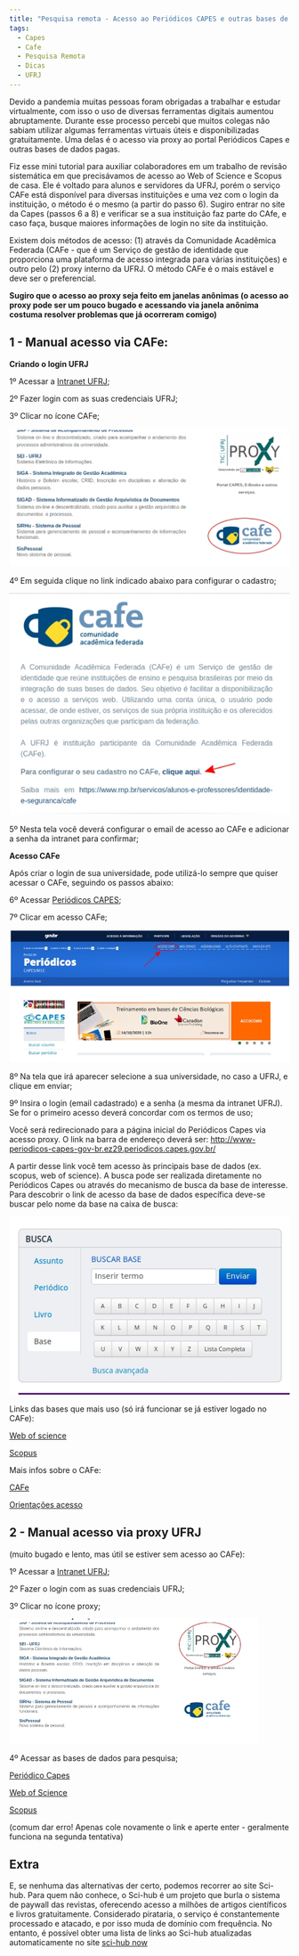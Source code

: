 ```yaml
---
title: "Pesquisa remota - Acesso ao Periódicos CAPES e outras bases de dados"
tags:
  - Capes
  - Cafe
  - Pesquisa Remota
  - Dicas
  - UFRJ
---
```

Devido a pandemia muitas pessoas foram obrigadas a trabalhar e estudar virtualmente, com isso o uso de diversas ferramentas digitais aumentou abruptamente. Durante esse processo percebi que muitos colegas não sabiam utilizar algumas ferramentas virtuais úteis e disponibilizadas gratuitamente. Uma delas é o acesso via proxy ao portal Periódicos Capes e outras bases de dados pagas.

<!--more-->

Fiz esse mini tutorial para auxiliar colaboradores em um trabalho de revisão sistemática em que precisávamos de acesso ao Web of Science e Scopus de casa. Ele é voltado para alunos e servidores da UFRJ, porém o serviço CAFe está disponível para diversas instituições e uma vez com o login da instituição, o método é o mesmo (a partir do passo 6). Sugiro entrar no site da Capes (passos 6 a 8) e verificar se a sua instituição faz parte do CAfe, e caso faça, busque maiores informações de login no site da instituição.

Existem dois métodos de acesso: (1) através da Comunidade Acadêmica Federada (CAFe - que é um Serviço de gestão de identidade que proporciona uma plataforma de acesso integrada para várias instituições) e outro pelo (2) proxy interno da UFRJ. O método CAFe é o mais estável e deve ser o preferencial. 

**Sugiro que o acesso ao proxy seja feito em janelas anônimas (o acesso ao proxy pode ser um pouco bugado e acessando via janela anônima costuma resolver problemas que já ocorreram comigo)**

## 1 - Manual acesso via CAFe:

**Criando o login UFRJ**

1º Acessar a [Intranet UFRJ](https://intranet.ufrj.br/);

2º Fazer login com as suas credenciais UFRJ;

3º Clicar no ícone CAFe;

![](/assets/cafe1.jpg)

4º Em seguida clique no link indicado abaixo para configurar o cadastro;

![](/assets/cafe2.jpg)

5º Nesta tela você deverá configurar o email de acesso ao CAFe e adicionar a senha da intranet para confirmar;

**Acesso CAFe**

Após criar o login de sua universidade, pode utilizá-lo sempre que quiser acessar o CAFe, seguindo os passos abaixo:

6º Acessar [Periódicos CAPES](http://www.periodicos.capes.gov.br/);

7º Clicar em acesso CAFe;

![](/assets/cafe3.jpg)

8º Na tela que irá aparecer selecione a sua universidade, no caso a UFRJ, e clique em enviar;

9º Insira o login (email cadastrado) e a senha (a mesma da intranet UFRJ). Se for o primeiro acesso deverá concordar com os termos de uso;

Você será redirecionado para a página inicial do Periódicos Capes via acesso proxy. O link na barra de endereço deverá ser: http://www-periodicos-capes-gov-br.ez29.periodicos.capes.gov.br/

A partir desse link você tem acesso às principais base de dados (ex. scopus, web of science). A busca pode ser realizada diretamente no Periódicos Capes ou através do mecanismo de busca da base de interesse. Para descobrir o link de acesso da base de dados específica deve-se buscar pelo nome da base na caixa de busca:

![](/assets/cafe4.jpg)

Links das bases que mais uso (só irá funcionar se já estiver logado no CAFe):

[Web of science](http://apps-webofknowledge.ez29.periodicos.capes.gov.br)

[Scopus](https://www-scopus-com.ez29.periodicos.capes.gov.br)


Mais infos sobre o CAFe:

[CAFe](https://www.rnp.br/servicos/alunos-e-professores/identidade-e-seguranca/cafe)

[Orientações acesso](http://www.periodicos.capes.gov.br/images/documents/Orientacoes_para_o_acesso_remoto_via_CAFe.pdf)

## 2 - Manual acesso via proxy UFRJ 
(muito bugado e lento, mas útil se estiver sem acesso ao CAFe):

1º Acessar a [Intranet UFRJ](https://intranet.ufrj.br/);

2º Fazer o login com as suas credenciais UFRJ;

3º Clicar no ícone proxy;

![](/assets/proxy1.jpg)

4º Acessar as bases de dados para pesquisa;

[Periódico Capes](http://www-periodicos-capes-gov-br.ez29.capes.proxy.ufrj.br/index.php?)

[Web of Science](http://apps-webofknowledge.ez29.capes.proxy.ufrj.br/)

[Scopus](https://www-scopus-com.ez29.capes.proxy.ufrj.br/)

(comum dar erro! Apenas cole novamente o link e aperte enter - geralmente funciona na segunda tentativa)

## Extra 
E, se nenhuma das alternativas der certo, podemos recorrer ao site Sci-hub. Para quem não conhece, o Sci-hub é um projeto que burla o sistema de paywall das revistas, oferecendo acesso a milhões de artigos científicos e livros gratuitamente. Considerado pirataria, o serviço é constantemente processado e atacado, e por isso muda de domínio com frequência. No entanto, é possível obter uma lista de links ao Sci-hub atualizadas automaticamente no site [sci-hub now](https://sci-hub.now.sh/)
